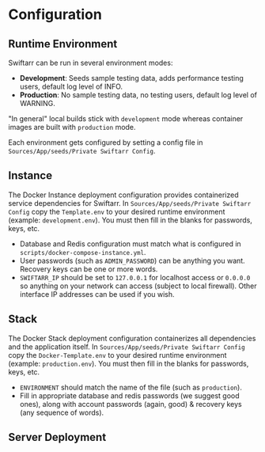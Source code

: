 Configuration
=============

Runtime Environment
-------------------
Swiftarr can be run in several environment modes:

* **Development**: Seeds sample testing data, adds performance testing users, default log level of INFO.
* **Production**: No sample testing data, no testing users, default log level of WARNING.

"In general" local builds stick with `development` mode whereas container images are built with `production` mode.

Each environment gets configured by setting a config file in `Sources/App/seeds/Private Swiftarr Config`.

Instance
--------
The Docker Instance deployment configuration provides containerized service dependencies for Swiftarr. In
`Sources/App/seeds/Private Swiftarr Config` copy the `Template.env` to your desired runtime environment (example: `development.env`). You must then fill in the blanks for passwords, keys, etc.
* Database and Redis configuration must match what is configured in `scripts/docker-compose-instance.yml`.
* User passwords (such as `ADMIN_PASSWORD`) can be anything you want. Recovery keys can be one or more words.
* `SWIFTARR_IP` should be set to `127.0.0.1` for localhost access or `0.0.0.0` so anything on your network can access (subject to local firewall). Other interface IP addresses can be used if you wish.

Stack
-----
The Docker Stack deployment configuration containerizes all dependencies and the application itself. In
`Sources/App/seeds/Private Swiftarr Config` copy the `Docker-Template.env` to your desired runtime environment (example: `production.env`). You must then fill in the blanks for passwords, keys, etc.
* `ENVIRONMENT` should match the name of the file (such as `production`).
* Fill in appropriate database and redis passwords (we suggest good ones), along with account passwords (again, good) & recovery keys (any sequence of words).

Server Deployment
-----------------